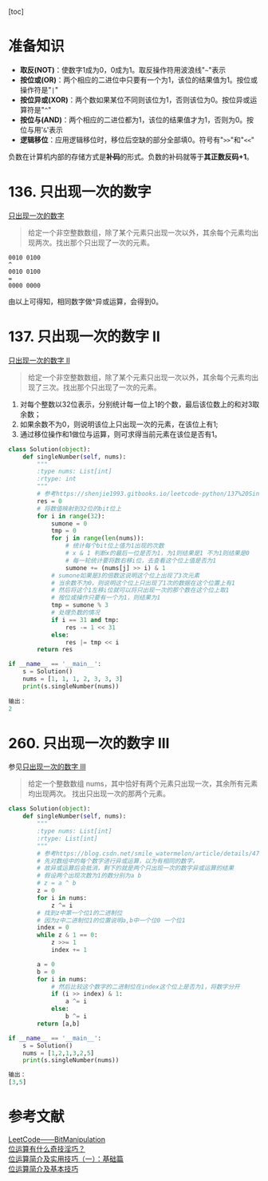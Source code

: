 [toc]

# 准备知识
- **取反(NOT)**：使数字1成为0，0成为1。取反操作符用波浪线"`~`"表示
- **按位或(OR)**：两个相应的二进位中只要有一个为1，该位的结果值为1。按位或操作符是"`|`"
- **按位异或(XOR)**：两个数如果某位不同则该位为1，否则该位为0。按位异或运算符是"`^`"
- **按位与(AND)**：两个相应的二进位都为1，该位的结果值才为1，否则为0。按位与用'`&`'表示
- **逻辑移位**：应用逻辑移位时，移位后空缺的部分全部填0。符号有"`>>`"和"`<<`"

负数在计算机内部的存储方式是**补码**的形式。负数的补码就等于**其正数反码+1**。

# 136. 只出现一次的数字
[只出现一次的数字](https://leetcode-cn.com/problems/single-number/description/)
> 给定一个非空整数数组，除了某个元素只出现一次以外，其余每个元素均出现两次。找出那个只出现了一次的元素。


```
0010 0100
^
0010 0100
=
0000 0000
```

由以上可得知，相同数字做^异或运算，会得到0。   

# 137. 只出现一次的数字 II
[只出现一次的数字 II](https://leetcode-cn.com/problems/single-number-ii/description/)    
> 给定一个非空整数数组，除了某个元素只出现一次以外，其余每个元素均出现了三次。找出那个只出现了一次的元素。

1. 对每个整数以32位表示，分别统计每一位上1的个数，最后该位数上的和对3取余数；
2. 如果余数不为0，则说明该位上只出现一次的元素，在该位上有1;
3. 通过移位操作和1做位与运算，则可求得当前元素在该位是否有1。

```python
class Solution(object):
    def singleNumber(self, nums):
        """
        :type nums: List[int]
        :rtype: int
        """
        # 参考https://shenjie1993.gitbooks.io/leetcode-python/137%20Single%20Number%20II.html
        res = 0
        # 将数值映射到32位的bit位上
        for i in range(32):
            sumone = 0
            tmp = 0
            for j in range(len(nums)):
                # 统计每个bit位上值为1出现的次数
                # x & 1 判断x的最后一位是否为1，为1则结果是1 不为1则结果是0
                # 每一轮统计要将数右移i位，去查看这个位上值是否为1
                sumone += (nums[j] >> i) & 1
            # sumone如果是3的倍数这说明这个位上出现了3次元素
            # 当余数不为0，则说明这个位上只出现了1次的数据在这个位置上有1
            # 然后将这个1左移i位就可以将只出现一次的那个数在这个位上取1
            # 按位或操作只要有一个为1，则结果为1
            tmp = sumone % 3
            # 处理负数的情况
            if i == 31 and tmp:
                res -= 1 << 31
            else:
                res |= tmp << i
        return res

if __name__ == '__main__':
    s = Solution()
    nums = [1, 1, 1, 2, 3, 3, 3]
    print(s.singleNumber(nums))
    
输出：
2
```

# 260. 只出现一次的数字 III
参见[只出现一次的数字 III](https://leetcode-cn.com/problems/single-number-iii/description/)   
> 给定一个整数数组 nums，其中恰好有两个元素只出现一次，其余所有元素均出现两次。 找出只出现一次的那两个元素。

```python
class Solution(object):
    def singleNumber(self, nums):
        """
        :type nums: List[int]
        :rtype: List[int]
        """
        # 参考https://blog.csdn.net/smile_watermelon/article/details/47750249
        # 先对数组中的每个数字进行异或运算，以为有相同的数字，
        # 故异或运算后会抵消，剩下的就是两个只出现一次的数字异或运算的结果
        # 假设两个出现次数为1的数分别为a b
        # z = a ^ b
        z = 0
        for i in nums:
            z ^= i
        # 找到z中第一个位1的二进制位
        # 因为z中二进制位1的位置说明a,b中一个位0 一个位1
        index = 0
        while z & 1 == 0:
            z >>= 1
            index += 1

        a = 0
        b = 0
        for i in nums:
            # 然后比较这个数字的二进制位在index这个位上是否为1，将数字分开
            if (i >> index) & 1:
                a ^= i
            else:
                b ^= i
        return [a,b]

if __name__ == '__main__':
    s = Solution()
    nums = [1,2,1,3,2,5]
    print(s.singleNumber(nums))

输出：
[3,5]
```



# 参考文献
[LeetCode——BitManipulation](https://github.com/xuelangZF/LeetCode/tree/master/BitManipulation)   
[位运算有什么奇技淫巧？](https://www.zhihu.com/question/38206659)    
[位运算简介及实用技巧（一）：基础篇](http://www.matrix67.com/blog/archives/263)    
[位运算简介及基本技巧](https://blog.yangx.site/2016/07/06/bit-operation-skills/)